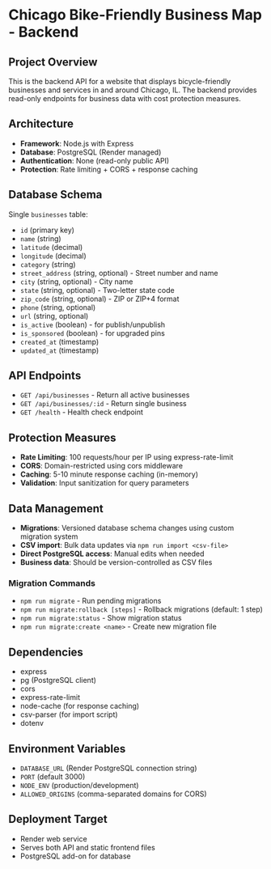 # Chicago Bike-Friendly Business Map - Backend

## Project Overview
This is the backend API for a website that displays bicycle-friendly businesses and services in and around Chicago, IL. The backend provides read-only endpoints for business data with cost protection measures.

## Architecture
- **Framework**: Node.js with Express
- **Database**: PostgreSQL (Render managed)
- **Authentication**: None (read-only public API)
- **Protection**: Rate limiting + CORS + response caching

## Database Schema
Single `businesses` table:
- `id` (primary key)
- `name` (string)
- `latitude` (decimal)
- `longitude` (decimal) 
- `category` (string)
- `street_address` (string, optional) - Street number and name
- `city` (string, optional) - City name
- `state` (string, optional) - Two-letter state code
- `zip_code` (string, optional) - ZIP or ZIP+4 format
- `phone` (string, optional)
- `url` (string, optional)
- `is_active` (boolean) - for publish/unpublish
- `is_sponsored` (boolean) - for upgraded pins
- `created_at` (timestamp)
- `updated_at` (timestamp)

## API Endpoints
- `GET /api/businesses` - Return all active businesses
- `GET /api/businesses/:id` - Return single business
- `GET /health` - Health check endpoint

## Protection Measures
- **Rate Limiting**: 100 requests/hour per IP using express-rate-limit
- **CORS**: Domain-restricted using cors middleware
- **Caching**: 5-10 minute response caching (in-memory)
- **Validation**: Input sanitization for query parameters

## Data Management
- **Migrations**: Versioned database schema changes using custom migration system
- **CSV import**: Bulk data updates via `npm run import <csv-file>`
- **Direct PostgreSQL access**: Manual edits when needed
- **Business data**: Should be version-controlled as CSV files

### Migration Commands
- `npm run migrate` - Run pending migrations
- `npm run migrate:rollback [steps]` - Rollback migrations (default: 1 step)
- `npm run migrate:status` - Show migration status
- `npm run migrate:create <name>` - Create new migration file

## Dependencies
- express
- pg (PostgreSQL client)
- cors
- express-rate-limit
- node-cache (for response caching)
- csv-parser (for import script)
- dotenv

## Environment Variables
- `DATABASE_URL` (Render PostgreSQL connection string)
- `PORT` (default 3000)
- `NODE_ENV` (production/development)
- `ALLOWED_ORIGINS` (comma-separated domains for CORS)

## Deployment Target
- Render web service
- Serves both API and static frontend files
- PostgreSQL add-on for database